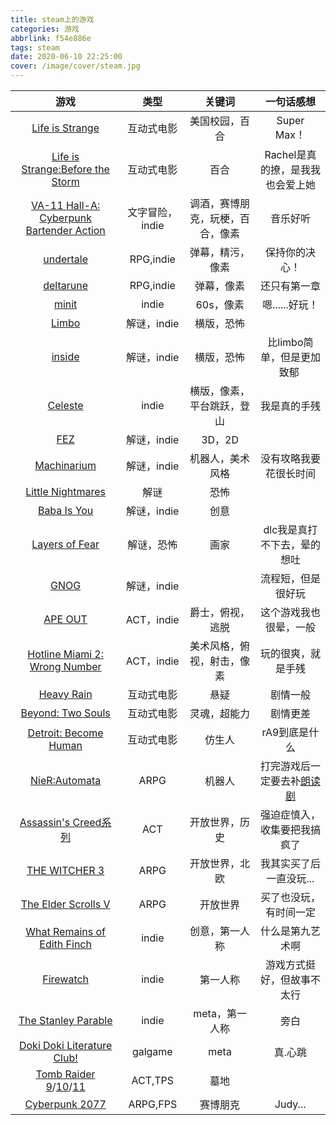 ```yaml
---
title: steam上的游戏
categories: 游戏
abbrlink: f54e886e
tags: steam
date: 2020-06-10 22:25:00
cover: /image/cover/steam.jpg
---
```


游戏|类型|关键词|一句话感想
:-:|:-:|:-:|:-:
[Life is Strange](https://store.steampowered.com/sub/56692/)|互动式电影|美国校园，百合|Super Max！
[Life is Strange:Before the Storm](https://store.steampowered.com/bundle/4418/Life_is_Strange_Before_the_Storm_Deluxe_Edition/)|互动式电影|百合|Rachel是真的撩，是我我也会爱上她
[VA-11 Hall-A: Cyberpunk Bartender Action](https://store.steampowered.com/app/447530/VA11_HallA_Cyberpunk_Bartender_Action/)|文字冒险，indie|调酒，赛博朋克，玩梗，百合，像素|音乐好听
[undertale](https://store.steampowered.com/app/391540/Undertale/)|RPG,indie|弹幕，精污，像素|保持你的决心！
[deltarune](https://www.deltarune.com/)|RPG,indie|弹幕，像素|还只有第一章
[minit](https://store.steampowered.com/app/609490/Minit/)|indie|60s，像素|嗯......好玩！
[Limbo](https://store.steampowered.com/app/48000/LIMBO/)|解谜，indie|横版，恐怖|
[inside](https://store.steampowered.com/app/304430/INSIDE/)|解谜，indie|横版，恐怖|比limbo简单，但是更加致郁 ​​​​
[Celeste](https://store.steampowered.com/app/504230/Celeste/)|indie|横版，像素，平台跳跃，登山|我是真的手残
[FEZ](https://store.steampowered.com/app/224760/FEZ/)|解谜，indie|3D，2D|
[Machinarium](https://store.steampowered.com/app/40700/_Machinarium/)|解谜，indie|机器人，美术风格|没有攻略我要花很长时间
[Little Nightmares](https://store.steampowered.com/app/424840/Little_Nightmares/)|解谜|恐怖|
[Baba Is You](https://store.steampowered.com/app/736260/Baba_Is_You/)|解谜，indie|创意|
[Layers of Fear](https://store.steampowered.com/app/391720/Layers_of_Fear/)|解谜，恐怖|画家|dlc我是真打不下去，晕的想吐
[GNOG](https://store.steampowered.com/app/290510/GNOG/)|解谜，indie||流程短，但是很好玩
[APE OUT](https://store.steampowered.com/app/447150/APE_OUT/)|ACT，indie|爵士，俯视，逃脱|这个游戏我也很晕，一般
[Hotline Miami 2: Wrong Number](https://store.steampowered.com/app/274170/Hotline_Miami_2_Wrong_Number/)|ACT，indie|美术风格，俯视，射击，像素|玩的很爽，就是手残
[Heavy Rain](https://store.steampowered.com/app/960910/Heavy_Rain/)|互动式电影|悬疑|剧情一般
[Beyond: Two Souls](https://store.steampowered.com/app/960990/Beyond_Two_Souls/)|互动式电影|灵魂，超能力|剧情更差
[Detroit: Become Human](https://store.steampowered.com/app/1222140/Detroit_Become_Human/)|互动式电影|仿生人|rA9到底是什么
[NieR:Automata](https://store.steampowered.com/app/524220/NieRAutomata/)|ARPG|机器人|打完游戏后一定要去补[朗读剧](https://www.bilibili.com/video/BV1MW411g72E?from=search&seid=770059017042051559)
[Assassin's Creed系列](https://store.steampowered.com/franchise/AC)|ACT|开放世界，历史|强迫症慎入，收集要把我搞疯了
[THE WITCHER 3](https://store.steampowered.com/sub/124923/)|ARPG|开放世界，北欧|我其实买了后一直没玩...
[The Elder Scrolls V](https://store.steampowered.com/app/489830/The_Elder_Scrolls_V_Skyrim_Special_Edition/)|ARPG|开放世界|买了也没玩，有时间一定
[What Remains of Edith Finch](https://store.steampowered.com/app/501300/What_Remains_of_Edith_Finch/?l=schinese&curator_clanid=29227165)|indie|创意，第一人称|什么是第九艺术啊
[Firewatch](https://store.steampowered.com/app/383870/Firewatch/?l=schinese)|indie|第一人称|游戏方式挺好，但故事不太行
[The Stanley Parable](https://store.steampowered.com/app/221910/The_Stanley_Parable/?l=schinese)|indie|meta，第一人称|旁白
[Doki Doki Literature Club!](https://store.steampowered.com/app/698780/Doki_Doki_Literature_Club/)|galgame|meta|真.心跳
[Tomb Raider 9](https://store.steampowered.com/app/203160/Tomb_Raider/)/[10](https://store.steampowered.com/app/391220/Rise_of_the_Tomb_Raider/)/[11](https://store.steampowered.com/app/750920/Shadow_of_the_Tomb_Raider_Definitive_Edition/)|ACT,TPS|墓地
[Cyberpunk 2077](https://store.steampowered.com/app/1091500/_2077/)|ARPG,FPS|赛博朋克|Judy…

